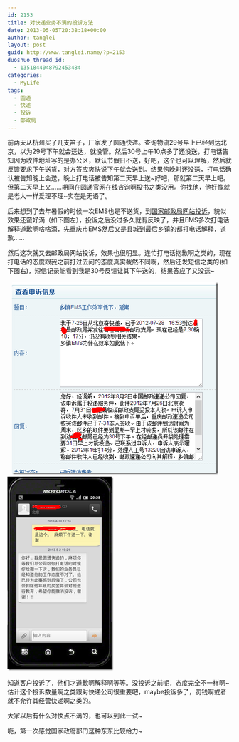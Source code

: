```yaml
---
id: 2153
title: 对快递业务不满的投诉方法
date: 2013-05-05T20:38:18+00:00
author: tanglei
layout: post
guid: http://www.tanglei.name/?p=2153
duoshuo_thread_id:
  - 1351844048792453484
categories:
  - MyLife
tags:
  - 圆通
  - 快递
  - 投诉
  - 邮政局
---
```

前两天从杭州买了几支笛子，厂家发了圆通快递。查询物流29号早上已经到达北京，以为29号下午就会送达，就没管。然后30号上午10点多了还没送，打电话告知因为收件地址写的是办公区，默认节假日不送，好吧，这个也可以理解，然后就反馈要求下午送货，对方答应爽快说下午就会送到。结果傍晚时还没送，打电话确认被告知晚上会送，晚上打电话被告知第二天早上送~好吧，那就第二天早上吧。但第二天早上又……期间在圆通官网在线咨询啊投书之类没用。你找他，他好像就是老大一样爱理不理~实在是无语了。

后来想到了去年暑假的时候一次EMS也是不送货，到[国家邮政局网站投诉](http://sswz.chinapost.gov.cn/frocomplain/mycomplain!link.action)，貌似效果还蛮好滴（如下图左），投诉之后没过多久就有反映了，并且EMS多次打电话解释道歉啊啥啥滴，先重庆市EMS然后又是县城到最后乡镇的都打电话解释，道歉……

然后这次就又去邮政局网站投诉，效果也很明显。连忙打电话抱歉啊之类的，现在打电话的态度跟我之前打过去问的态度真实截然不同啊，然后还发短信之类的(如下图右)，短信记录能看到我是30号反馈让其下午送的，结果答应了又没送~

[<img style="background-image: none; float: left; padding-top: 0px; padding-left: 0px; margin: 2px 0px 5px 10px; display: inline; padding-right: 0px; border: 0px;" title="image" src="/wp-content/uploads/2013/05/image_thumb.png" alt="image"  align="left" border="0" />](/wp-content/uploads/2013/05/image.png)

[<img style="background-image: none; padding-top: 0px; padding-left: 0px; display: inline; padding-right: 0px; border: 0px;" title="image" src="/wp-content/uploads/2013/05/image_thumb1.png" alt="image"  />](/wp-content/uploads/2013/05/image1.png)

知道客户投诉了，他们才道歉啊解释啊等等。没投诉之前呢，态度完全不一样啊~估计这个投诉数量啊之类跟对快递公司很重要吧，maybe投诉多了，罚钱啊或者就不允许其经营快递啊之类的。

大家以后有什么对快点不满的，也可以到此一试~

呃，第一次感觉国家政府部门这种东东比较给力~
